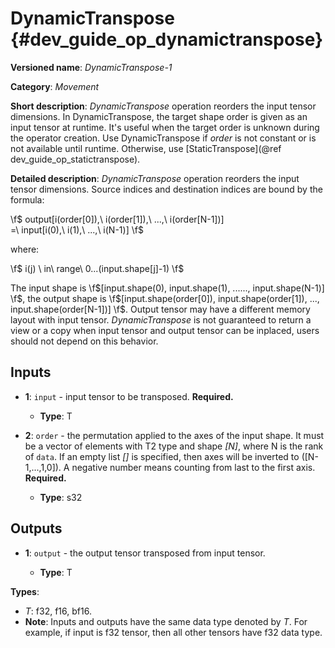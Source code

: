 # DynamicTranspose {#dev_guide_op_dynamictranspose}

**Versioned name**: *DynamicTranspose-1*

**Category**: *Movement*

**Short description**: *DynamicTranspose* operation reorders the input tensor
dimensions. In DynamicTranspose, the target shape order is given as an input
tensor at runtime. It's useful when the target order is unknown during the
operator creation. Use DynamicTranspose if *order* is not constant or is not
available until runtime. Otherwise, use
[StaticTranspose](@ref dev_guide_op_statictranspose).

**Detailed description**: *DynamicTranspose* operation reorders the input tensor
dimensions. Source indices and destination indices are bound by the formula:

  \f$ output[i(order[0]),\ i(order[1]),\ ...,\ i(order[N-1])]\
    =\ input[i(0),\ i(1),\ ...,\ i(N-1)] \f$

where:

  \f$ i(j) \ in\ range\ 0...(input.shape[j]-1) \f$

The input shape is
\f$[input.shape(0), input.shape(1), ......, input.shape(N-1)] \f$,
the output shape is \f$[input.shape(order[0]), input.shape(order[1]), ...,
input.shape(order[N-1])] \f$. Output tensor may have a different memory layout
with input tensor. *DynamicTranspose* is not guaranteed to return a view or a
copy when input tensor and output tensor can be inplaced, users should not
depend on this behavior.

## Inputs

* **1**:  ``input`` - input tensor to be transposed.
  **Required.**

  * **Type**: T

* **2**:  ``order`` - the permutation applied to the axes of the input shape.
  It must be a vector of elements with T2 type and shape *[N]*, where N is the
  rank of ``data``. If an empty list *[]* is specified, then axes will be
  inverted to ([N-1,...,1,0]). A negative number means counting from last to the
  first axis.
  **Required.**

  * **Type**: s32

## Outputs

* **1**: ``output`` - the output tensor transposed from input tensor.

  * **Type**: T

**Types**:

* *T*: f32, f16, bf16.
* **Note**: Inputs and outputs have the same data type denoted by *T*. For
  example, if input is f32 tensor, then all other tensors have f32 data type.
